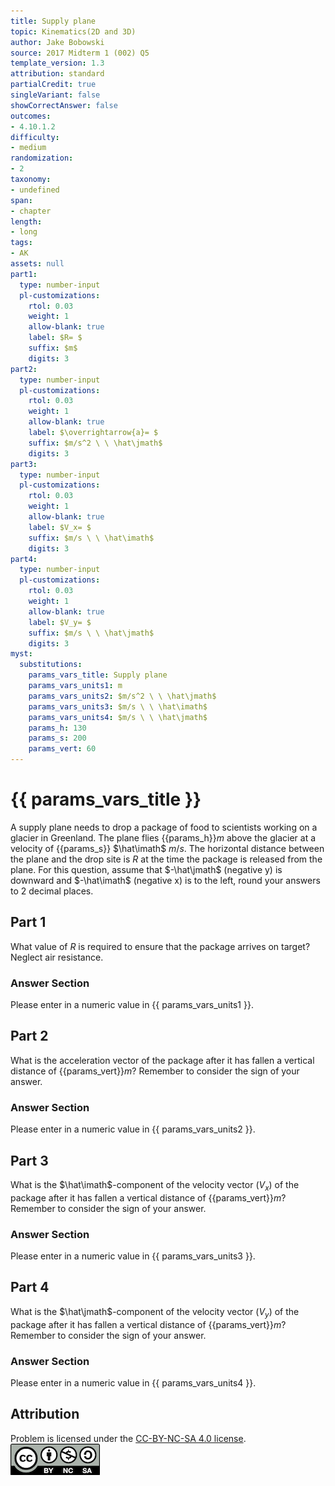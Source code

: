 ```yaml
---
title: Supply plane
topic: Kinematics(2D and 3D)
author: Jake Bobowski
source: 2017 Midterm 1 (002) Q5
template_version: 1.3
attribution: standard
partialCredit: true
singleVariant: false
showCorrectAnswer: false
outcomes:
- 4.10.1.2
difficulty:
- medium
randomization:
- 2
taxonomy:
- undefined
span:
- chapter
length:
- long
tags:
- AK
assets: null
part1:
  type: number-input
  pl-customizations:
    rtol: 0.03
    weight: 1
    allow-blank: true
    label: $R= $
    suffix: $m$
    digits: 3
part2:
  type: number-input
  pl-customizations:
    rtol: 0.03
    weight: 1
    allow-blank: true
    label: $\overrightarrow{a}= $
    suffix: $m/s^2 \ \ \hat\jmath$
    digits: 3
part3:
  type: number-input
  pl-customizations:
    rtol: 0.03
    weight: 1
    allow-blank: true
    label: $V_x= $
    suffix: $m/s \ \ \hat\imath$
    digits: 3
part4:
  type: number-input
  pl-customizations:
    rtol: 0.03
    weight: 1
    allow-blank: true
    label: $V_y= $
    suffix: $m/s \ \ \hat\jmath$
    digits: 3
myst:
  substitutions:
    params_vars_title: Supply plane
    params_vars_units1: m
    params_vars_units2: $m/s^2 \ \ \hat\jmath$
    params_vars_units3: $m/s \ \ \hat\imath$
    params_vars_units4: $m/s \ \ \hat\jmath$
    params_h: 130
    params_s: 200
    params_vert: 60
---
```

# {{ params_vars_title }}
A supply plane needs to drop a package of food to scientists working on a glacier in Greenland.
The plane flies {{params_h}}$m$ above the glacier at a velocity of {{params_s}} $\hat\imath$ $m/s$.
The horizontal distance between the plane and the drop site is $R$ at the time the package is released from the plane.
For this question, assume that $-\hat\jmath$ (negative y) is downward and $-\hat\imath$ (negative x) is to the left, round your answers to 2 decimal places.

## Part 1

What value of $R$ is required to ensure that the package arrives on target? Neglect air resistance.

### Answer Section

Please enter in a numeric value in {{ params_vars_units1 }}.

## Part 2

What is the acceleration vector of the package after it has fallen a vertical distance of {{params_vert}}$m$? Remember to consider the sign of your answer.

### Answer Section

Please enter in a numeric value in {{ params_vars_units2 }}.

## Part 3

What is the $\hat\imath$-component of the velocity vector ($V_x$) of the package after it has fallen a vertical distance of {{params_vert}}$m$? Remember to consider the sign of your answer.

### Answer Section

Please enter in a numeric value in {{ params_vars_units3 }}.

## Part 4

What is the $\hat\jmath$-component of the velocity vector ($V_y$) of the package after it has fallen a vertical distance of {{params_vert}}$m$? Remember to consider the sign of your answer.

### Answer Section

Please enter in a numeric value in {{ params_vars_units4 }}.

## Attribution

Problem is licensed under the [CC-BY-NC-SA 4.0 license](https://creativecommons.org/licenses/by-nc-sa/4.0/).<br> ![The Creative Commons 4.0 license requiring attribution-BY, non-commercial-NC, and share-alike-SA license.](https://raw.githubusercontent.com/firasm/bits/master/by-nc-sa.png)